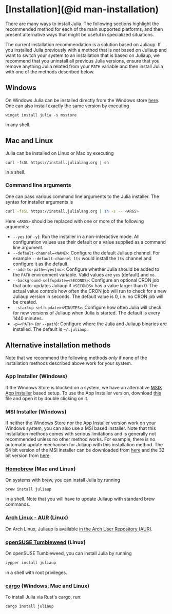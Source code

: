 # [Installation](@id man-installation)

There are many ways to install Julia. The following sections highlight the recommended method for each of the main supported platforms, and then present alternative ways that might be useful in specialized situations.

The current installation recommendation is a solution based on Juliaup. If you installed Julia previously with a method that is _not_ based on Juliaup and want to switch your system to an installation that is based on Juliaup, we recommend that you uninstall all previous Julia versions, ensure that you remove anything Julia related from your `PATH` variable and then install Julia with one of the methods described below.

## Windows

On Windows Julia can be installed directly from the Windows store [here](https://www.microsoft.com/store/apps/9NJNWW8PVKMN). One can also install exactly the same version by executing

```
winget install julia -s msstore
```

in any shell.

## Mac and Linux

Julia can be installed on Linux or Mac by executing

```
curl -fsSL https://install.julialang.org | sh
```

in a shell.

### Command line arguments

One can pass various command line arguments to the Julia installer. The syntax for installer arguments is

```bash
curl -fsSL https://install.julialang.org | sh -s -- <ARGS>
```

Here `<ARGS>` should be replaced with one or more of the following arguments:
- `--yes` (or `-y`): Run the installer in a non-interactive mode. All configuration values use their default or a value supplied as a command line argument.
- `--default-channel=<NAME>`: Configure the default Juliaup channel. For example `--default-channel lts` would install the `lts` channel and configure it as the default.
- `--add-to-path=<yes|no>`: Configure whether Julia should be added to the `PATH` environment variable. Valid values are `yes` (default) and `no`.
- `--background-selfupdate=<SECONDS>`: Configure an optional CRON job that auto-updates Juliaup if `<SECONDS>` has a value larger than 0. The actual value controls how often the CRON job will run to check for a new Juliaup version in seconds. The default value is 0, i.e. no CRON job will be created.
- `--startup-selfupdate=<MINUTES>`: Configure how often Julia will check for new versions of Juliaup when Julia is started. The default is every 1440 minutes.
- `-p=<PATH>` (or `--path`): Configure where the Julia and Juliaup binaries are installed. The default is `~/.juliaup`.

## Alternative installation methods

Note that we recommend the following methods _only_ if none of the installation methods described above work for your system.

### App Installer (Windows)

If the Windows Store is blocked on a system, we have an alternative [MSIX App Installer](https://learn.microsoft.com/en-us/windows/msix/app-installer/app-installer-file-overview) based setup. To use the App Installer version, download [this](https://install.julialang.org/Julia.appinstaller) file and open it by double clicking on it.

### MSI Installer (Windows)

If neither the Windows Store nor the App Installer version work on your Windows system, you can also use a MSI based installer. Note that this installation methods comes with serious limitations and is generally not recommended unless no other method works. For example, there is no automatic update mechanism for Juliaup with this installation method. The 64 bit version of the MSI installer can be downloaded from [here](https://install.julialang.org/Julia-x64.msi) and the 32 bit version from [here](https://install.julialang.org/Julia-x86.msi).

### [Homebrew](https://brew.sh) (Mac and Linux)

On systems with brew, you can install Julia by running
```
brew install juliaup
```
in a shell. Note that you will have to update Juliaup with standard brew commands.

### [Arch Linux - AUR](https://aur.archlinux.org/packages/juliaup/) (Linux)

On Arch Linux, Juliaup is available [in the Arch User Repository (AUR)](https://aur.archlinux.org/packages/juliaup/).

### [openSUSE Tumbleweed](https://get.opensuse.org/tumbleweed/) (Linux)

On openSUSE Tumbleweed, you can install Julia by running

```sh
zypper install juliaup
```
in a shell with root privileges.

### [cargo](https://crates.io/crates/juliaup/) (Windows, Mac and Linux)

To install Julia via Rust's cargo, run:

```sh
cargo install juliaup
```
